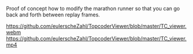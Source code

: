 Proof of concept how to modify the marathon runner so that you can go back and forth between replay frames.

https://github.com/eulerscheZahl/TopcoderViewer/blob/master/TC_viewer.webm
https://github.com/eulerscheZahl/TopcoderViewer/blob/master/TC_viewer.mp4
